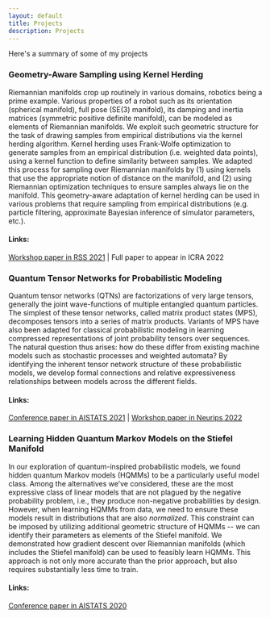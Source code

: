 ```yaml
---
layout: default
title: Projects
description: Projects
---
```

Here's a summary of some of my projects

### Geometry-Aware Sampling using Kernel Herding
Riemannian manifolds crop up routinely in various domains, robotics being a prime example. 
Various properties of a robot such as its orientation (spherical manifold), full pose (SE(3) manifold), 
its damping and inertia matrices (symmetric positive definite manifold), can be modeled as elements of 
Riemannian manifolds. We exploit such geometric structure for the task of drawing samples from empirical 
distributions via the kernel herding algorithm. Kernel herding uses Frank-Wolfe optimization to generate samples from an empirical distribution (i.e. weighted data points), using a kernel function to define similarity between samples. We adapted this process for sampling over Riemannian manifolds by (1) using kernels that use the appropriate notion of distance on the manifold, and (2) using Riemannian optimization techniques to ensure samples always lie on the manifold. This geometry-aware adaptation of kernel herding can be used in various problems that require sampling from empirical distributions (e.g. particle filtering, approximate Bayesian inference of simulator parameters, etc.).

#### Links:
[Workshop paper in RSS 2021](https://sites.google.com/view/geotopo-rss2021/accepted-contributions) | 
Full paper to appear in ICRA 2022

### Quantum Tensor Networks for Probabilistic Modeling

Quantum tensor networks (QTNs) are factorizations of very large tensors, generally the joint wave-functions
 of multiple entangled quantum particles. 
The simplest of these tensor networks, called matrix product states (MPS), decomposes tensors into a series of matrix products. 
Variants of MPS have also been adapted for classical probabilistic modeling in learning compressed representations of joint probability tensors over sequences. 
The natural question thus arises: how do these differ from existing machine models such as stochastic processes and weighted automata? 
By identifying the inherent tensor network structure of these probabilistic models, we develop formal connections and 
relative expressiveness relationships between models across the different fields.

#### Links:
[Conference paper in AISTATS 2021](https://proceedings.mlr.press/v130/adhikary21a) | 
[Workshop paper in Neurips 2022](https://tensorworkshop.github.io/NeurIPS2021/accepted_papers/TP_LPDOs__QTNML_2021_(4).pdf)

### Learning Hidden Quantum Markov Models on the Stiefel Manifold
In our exploration of quantum-inspired probabilistic models, we found hidden quantum Markov models (HQMMs)
 to be a particularly useful model class. Among the alternatives we’ve considered, these are the most 
 expressive class of linear models that are not plagued by the negative probability problem, i.e., they 
 produce non-negative probabilities by design. However, when learning HQMMs from data, we need to ensure these models result in distributions that are 
also _normalized_. This constraint can be imposed by utilizing additional geometric structure
 of HQMMs -- we can identify their parameters as elements of the Stiefel manifold. We 
 demonstrated how gradient descent over Riemannian manifolds (which includes the Stiefel manifold) can be
  used to feasibly learn HQMMs. This approach is not only more accurate than the prior approach, but also requires substantially
   less time to train.
   
#### Links:
[Conference paper in AISTATS 2020](https://proceedings.mlr.press/v108/adhikary20a.html)


